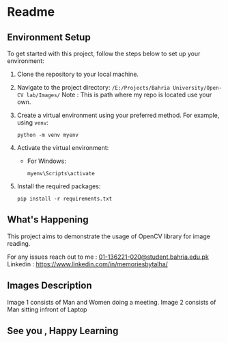 # Readme

## Environment Setup

To get started with this project, follow the steps below to set up your environment:

1. Clone the repository to your local machine.
2. Navigate to the project directory: `/E:/Projects/Bahria University/Open-CV lab/Images/` Note : This is path where my repo is located use your own.
3. Create a virtual environment using your preferred method. For example, using `venv`:

    ```shell
    python -m venv myenv
    ```

4. Activate the virtual environment:

    - For Windows:

      ```shell
      myenv\Scripts\activate
      ```

5. Install the required packages:

    ```shell
    pip install -r requirements.txt
    ```

## What's Happening

This project aims to demonstrate the usage of OpenCV library for image reading.

For any issues reach out to me : 01-136221-020@student.bahria.edu.pk
Linkedin : https://www.linkedin.com/in/memoriesbytalha/

## Images Description 

Image 1 consists of Man and Women doing a meeting.
Image 2 consists of Man sitting infront of Laptop

## See you , Happy Learning 
